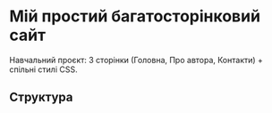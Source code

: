 # Мій простий багатосторінковий сайт
Навчальний проєкт: 3 сторінки (Головна, Про автора, Контакти) + спільні стилі CSS.
## Структура
